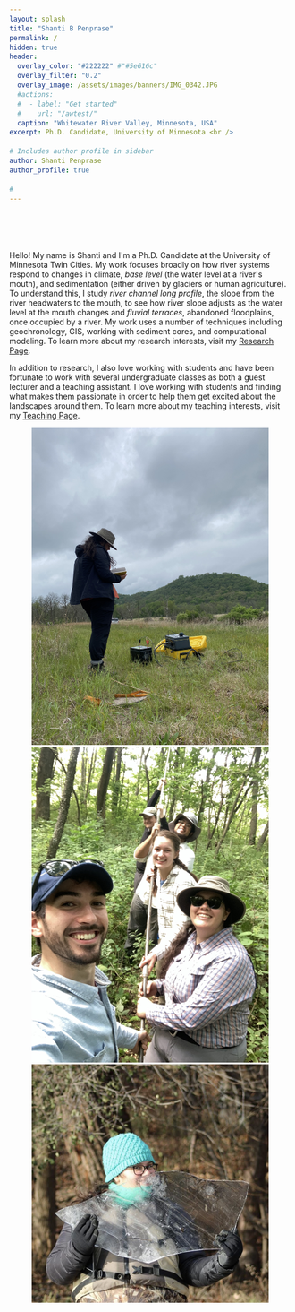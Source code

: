 ```yaml
---
layout: splash
title: "Shanti B Penprase"
permalink: /
hidden: true
header:
  overlay_color: "#222222" #"#5e616c"
  overlay_filter: "0.2"
  overlay_image: /assets/images/banners/IMG_0342.JPG
  #actions:
  #  - label: "Get started"
  #    url: "/awtest/"
  caption: "Whitewater River Valley, Minnesota, USA"
excerpt: Ph.D. Candidate, University of Minnesota <br />

# Includes author profile in sidebar
author: Shanti Penprase
author_profile: true

#         
---
```


<figure style="width: 450px; padding: 20px" class="align-right">
  <img src="{{ site.url }}{{ site.baseurl }}/assets/images/banners/IMG_0995.JPG" alt="">
  <figcaption></figcaption>
</figure>

Hello! My name is Shanti and I'm a Ph.D. Candidate at the University of Minnesota Twin Cities. My work focuses broadly on how river systems respond to changes in climate, *base level* (the water level at a river's mouth), and sedimentation (either driven by glaciers or human agriculture). To understand this, I study *river channel long profile*, the slope from the river headwaters to the mouth, to see how river slope adjusts as the water level at the mouth changes and *fluvial terraces*, abandoned floodplains, once occupied by a river. My work uses a number of techniques including geochronology, GIS, working with sediment cores, and computational modeling. To learn more about my research interests, visit my [Research Page](https://spenprase.github.io/research).

In addition to research, I also love working with students and have been fortunate to work with several undergraduate classes as both a guest lecturer and a teaching assistant. I love working with students and finding what makes them passionate in order to help them get excited about the landscapes around them. To learn more about my teaching interests, visit my [Teaching Page](https://spenprase.github.io/teaching).

<figure class="third">
	<img src="/assets/images/banners/IMG_0211.JPG">
	<img src="/assets/images/IMG_0738.jpg">
	<img src="/assets/images/IMG_4247.PNG">
	<figcaption></figcaption>
</figure>
